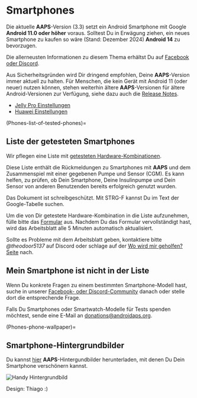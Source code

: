 # Smartphones

Die aktuelle **AAPS**-Version (3.3) setzt ein Android Smartphone mit Google **Android 11.0 oder höher** voraus. Solltest Du in Erwägung ziehen, ein neues Smartphone zu kaufen so wäre (Stand: Dezember 2024) **Android 14** zu bevorzugen.

Die allerneusten Informationen zu diesem Thema erhältst Du auf [Facebook oder Discord](../GettingHelp/WhereCanIGetHelp.md).

Aus Sicherheitsgründen wird Dir dringend empfohlen, Deine **AAPS**-Version immer aktuell zu halten. Für Menschen, die kein Gerät mit Android 11 (oder neuer) nutzen können, stehen weiterhin ältere **AAPS**-Versionen für ältere Android-Versionen zur Verfügung, siehe dazu auch die [Release Notes](#maintenance-android-version-aaps-version).

- [Jelly Pro Einstellungen](../CompatiblePhones/Jelly.md)
- [Huawei Einstellungen](../CompatiblePhones/Huawei.md)

(Phones-list-of-tested-phones)=

## Liste der getesteten Smartphones

Wir pflegen eine Liste mit [getesteten Hardware-Kombinationen](https://docs.google.com/spreadsheets/u/1/d/e/2PACX-1vScCNaIguEZVTVFAgpv1kXHdsHl3fs6xT6RB2Z1CeVJ561AvvqGwxMhlmSHk4J056gMCAQE02sAWJvT/pubhtml?gid=683363241&single=true).

Diese Liste enthält die Rückmeldungen zu Smartphones mit **AAPS** und dem Zusammenspiel mit einer gegebenen Pumpe und Sensor (CGM). Es kann helfen, zu prüfen, ob Dein Smartphone, Deine Insulinpumpe und Dein Sensor von anderen Benutzenden bereits erfolgreich genutzt wurden.

Das Dokument ist schreibgeschützt. Mit STRG-F kannst Du im Text der Google-Tabelle suchen.

Um die von Dir getestete Hardware-Kombination in die Liste aufzunehmen, fülle bitte das [Formular](https://docs.google.com/forms/d/e/1FAIpQLSfoGKLYEx4aUAJ5RWL3xLJeNdmRyxtXmDzpGhuU3Rfcj2H_Jw/viewform) aus. Nachdem Du das Formular vervollständigt hast, wird das Arbeitsblatt alle 5 Minuten automatisch aktualisiert.

Sollte es Probleme mit dem Arbeitsblatt geben, kontaktiere bitte *@theodoor5137* auf Discord oder schlage auf der [Wo wird mir geholfen? Seite](../GettingHelp/WhereCanIGetHelp.md) nach.

## Mein Smartphone ist nicht in der Liste

Wenn Du konkrete Fragen zu einem bestimmten Smartphone-Modell hast, suche in unserer [Facebook- oder Discord-Community](../GettingHelp/WhereCanIGetHelp.md) danach oder stelle dort die entsprechende Frage.

Falls Du Smartphones oder Smartwatch-Modelle für Tests spenden möchtest, sende eine E-Mail an <donations@androidaps.org>.

(Phones-phone-wallpaper)=

## Smartphone-Hintergrundbilder

Du kannst [hier](../images/bg_phone.jpg) **AAPS**-Hintergundbilder herunterladen, mit denen Du Dein Smartphone verschönern kannst.

![Handy Hintergrundbild](../images/bg_phone_thump.jpg)

Design: Thiago :)